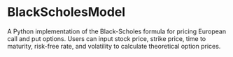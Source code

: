 # BlackScholesModel
A Python implementation of the Black-Scholes formula for pricing European call and put options. Users can input stock price, strike price, time to maturity, risk-free rate, and volatility to calculate theoretical option prices.
